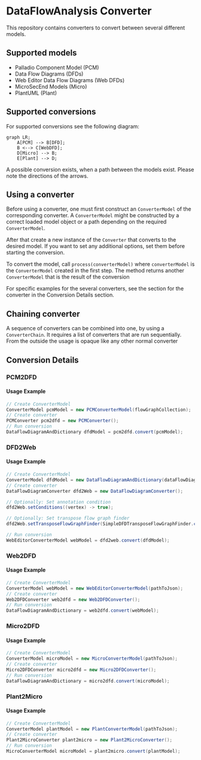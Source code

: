 #  DataFlowAnalysis Converter
This repository contains converters to convert between several different models.

## Supported models 
- Palladio Component Model (PCM)
- Data Flow Diagrams (DFDs)
- Web Editor Data Flow Diagrams (Web DFDs)
- MicroSecEnd Models (Micro)
- PlantUML (Plant)

## Supported conversions
For supported conversions see the following diagram:
```mermaid 
graph LR;
    A[PCM] --> B[DFD];
    B <--> C[WebDFD];
    D[Micro] --> B;
    E[Plant] --> D;
```
A possible conversion exists, when a path between the models exist.
Please note the directions of the arrows.

## Using a converter 
Before using a converter, one must first construct an `ConverterModel` of the corresponding converter. 
A `ConverterModel` might be constructed by a correct loaded model object or a path depending on the required `ConverterModel`.

After that create a new instance of the `Converter` that converts to the desired model.
If you want to set any additional options, set them before starting the conversion. 

To convert the model, call `process(converterModel)` where `converterModel` is the `ConverterModel` created in the first step. 
The method returns another `ConverterModel` that is the result of the conversion

For specific examples for the several converters, see the section for the converter in the Conversion Details section.

## Chaining converter
A sequence of converters can be combined into one, by using a `ConverterChain`.
It requires a list of converters that are run sequentially.
From the outside the usage is opaque like any other normal converter

## Conversion Details 
### PCM2DFD 
#### Usage Example 
```java 
// Create ConverterModel 
ConverterModel pcmModel = new PCMConverterModel(flowGraphCollection);
// Create converter 
PCMConverter pcm2dfd = new PCMConverter();
// Run conversion 
DataFlowDiagramAndDictionary dfdModel = pcm2dfd.convert(pcmModel);
```

### DFD2Web 
#### Usage Example 
```java 
// Create ConverterModel 
ConverterModel dfdModel = new DataFlowDiagramAndDictionary(dataFlowDiagram, dataDictionary);
// Create converter 
DataFlowDiagramConverter dfd2Web = new DataFlowDiagramConverter();

// Optionally: Set annotation condition 
dfd2Web.setConditions((vertex) -> true);

// Optionally: Set transpose flow graph finder
dfd2Web.setTransposeFlowGraphFinder(SimpleDFDTransposeFlowGraphFinder.class);

// Run conversion 
WebEditorConverterModel webModel = dfd2web.convert(dfdModel);
```

### Web2DFD 
#### Usage Example 
```java 
// Create ConverterModel 
ConverterModel webModel = new WebEditorConverterModel(pathToJson);
// Create converter 
Web2DFDConverter web2dfd = new Web2DFDConverter();
// Run conversion 
DataFlowDiagramAndDictionary = web2dfd.convert(webModel);
```

### Micro2DFD 
#### Usage Example 
```java 
// Create ConverterModel 
ConverterModel microModel = new MicroConverterModel(pathToJson);
// Create converter 
Micro2DFDConverter micro2dfd = new Micro2DFDConverter();
// Run conversion 
DataFlowDiagramAndDictionary = micro2dfd.convert(microModel);
```

### Plant2Micro
#### Usage Example 
```java 
// Create ConverterModel 
ConverterModel plantModel = new PlantConverterModel(pathToJson);
// Create converter 
Plant2MicroConverter plant2micro = new Plant2MicroConverter();
// Run conversion 
MicroConverterModel microModel = plant2micro.convert(plantModel);
```
